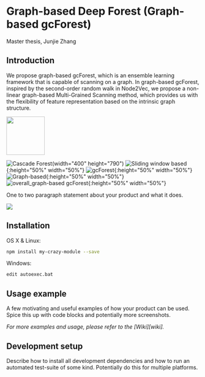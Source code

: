# Graph-based Deep Forest (Graph-based gcForest)
Master thesis, Junjie Zhang
## Introduction
We propose graph-based gcForest, which is an ensemble learning framework that is capable of scanning on a graph. In graph-based gcForest, inspired by the second-order random walk in Node2Vec, we propose a non-linear graph-based Multi-Grained Scanning method, which provides us with the flexibility of feature representation based on the intrinsic graph structure.

<img src="https://https://github.com/jzhanghzau/Graph-based-DeepForest/blob/master/images/cascade%20structure.PNG" width="100" height="100">

![Cascade Forest](https://github.com/jzhanghzau/Graph-based-DeepForest/blob/master/images/cascade%20structure.PNG)(width="400" height="790")
![Sliding window based](https://github.com/jzhanghzau/Graph-based-DeepForest/blob/master/images/multi-grained.PNG){:height="50%" width="50%"}
![gcForest ](https://github.com/jzhanghzau/Graph-based-DeepForest/blob/master/images/overall.PNG){:height="50%" width="50%"}
![Graph-based](https://github.com/jzhanghzau/Graph-based-DeepForest/blob/master/images/graph-based_silding.PNG){:height="50%" width="50%"}
![overall_graph-based gcForest](https://github.com/jzhanghzau/Graph-based-DeepForest/blob/master/images/overall_graphGC.png){:height="50%" width="50%"}



One to two paragraph statement about your product and what it does.

![](header.png)

## Installation

OS X & Linux:

```sh
npm install my-crazy-module --save
```

Windows:

```sh
edit autoexec.bat
```

## Usage example

A few motivating and useful examples of how your product can be used. Spice this up with code blocks and potentially more screenshots.

_For more examples and usage, please refer to the [Wiki][wiki]._

## Development setup

Describe how to install all development dependencies and how to run an automated test-suite of some kind. Potentially do this for multiple platforms.

```sh
